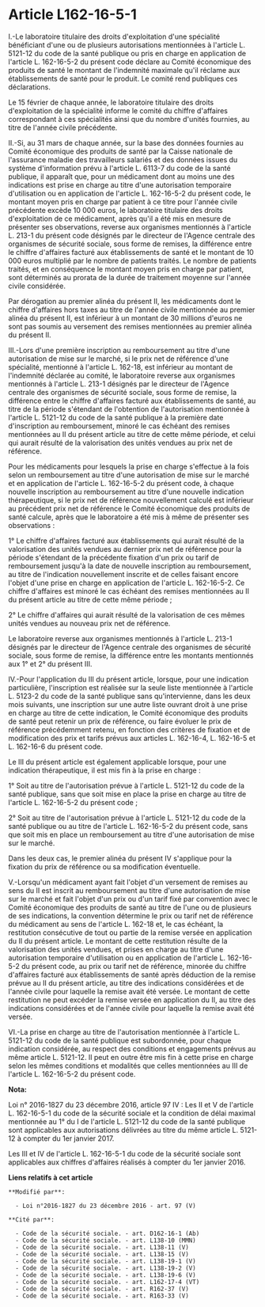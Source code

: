 # Article L162-16-5-1

I.-Le laboratoire titulaire des droits d'exploitation d'une spécialité bénéficiant d'une ou de plusieurs autorisations
mentionnées à l'article L. 5121-12 du code de la santé publique ou pris en charge en application de l'article L. 162-16-5-2
du présent code déclare au Comité économique des produits de santé le montant de l'indemnité maximale qu'il réclame aux
établissements de santé pour le produit. Le comité rend publiques ces déclarations. 

Le 15 février de chaque année, le laboratoire titulaire des droits d'exploitation de la spécialité informe le comité du
chiffre d'affaires correspondant à ces spécialités ainsi que du nombre d'unités fournies, au titre de l'année civile
précédente. 

II.-Si, au 31 mars de chaque année, sur la base des données fournies au Comité économique des produits de santé par la Caisse
nationale de l'assurance maladie des travailleurs salariés et des données issues du système d'information prévu à l'article
L. 6113-7 du code de la santé publique, il apparaît que, pour un médicament dont au moins une des indications est prise en
charge au titre d'une autorisation temporaire d'utilisation ou en application de l'article L. 162-16-5-2 du présent code, le
montant moyen pris en charge par patient à ce titre pour l'année civile précédente excède 10 000 euros, le laboratoire
titulaire des droits d'exploitation de ce médicament, après qu'il a été mis en mesure de présenter ses observations, reverse
aux organismes mentionnés à l'article L. 213-1 du présent code désignés par le directeur de l'Agence centrale des organismes
de sécurité sociale, sous forme de remises, la différence entre le chiffre d'affaires facturé aux établissements de santé et
le montant de 10 000 euros multiplié par le nombre de patients traités. Le nombre de patients traités, et en conséquence le
montant moyen pris en charge par patient, sont déterminés au prorata de la durée de traitement moyenne sur l'année civile
considérée. 

Par dérogation au premier alinéa du présent II, les médicaments dont le chiffre d'affaires hors taxes au titre de l'année
civile mentionnée au premier alinéa du présent II, est inférieur à un montant de 30 millions d'euros ne sont pas soumis au
versement des remises mentionnées au premier alinéa du présent II. 

III.-Lors d'une première inscription au remboursement au titre d'une autorisation de mise sur le marché, si le prix net de
référence d'une spécialité, mentionné à l'article L. 162-18, est inférieur au montant de l'indemnité déclarée au comité, le
laboratoire reverse aux organismes mentionnés à l'article L. 213-1 désignés par le directeur de l'Agence centrale des
organismes de sécurité sociale, sous forme de remise, la différence entre le chiffre d'affaires facturé aux établissements de
santé, au titre de la période s'étendant de l'obtention de l'autorisation mentionnée à l'article L. 5121-12 du code de la
santé publique à la première date d'inscription au remboursement, minoré le cas échéant des remises mentionnées au II du
présent article au titre de cette même période, et celui qui aurait résulté de la valorisation des unités vendues au prix net
de référence. 

Pour les médicaments pour lesquels la prise en charge s'effectue à la fois selon un remboursement au titre d'une autorisation
de mise sur le marché et en application de l'article L. 162-16-5-2 du présent code, à chaque nouvelle inscription au
remboursement au titre d'une nouvelle indication thérapeutique, si le prix net de référence nouvellement calculé est
inférieur au précédent prix net de référence le Comité économique des produits de santé calcule, après que le laboratoire a
été mis à même de présenter ses observations : 

1° Le chiffre d'affaires facturé aux établissements qui aurait résulté de la valorisation des unités vendues au dernier prix
net de référence pour la période s'étendant de la précédente fixation d'un prix ou tarif de remboursement jusqu'à la date de
nouvelle inscription au remboursement, au titre de l'indication nouvellement inscrite et de celles faisant encore l'objet
d'une prise en charge en application de l'article L. 162-16-5-2. Ce chiffre d'affaires est minoré le cas échéant des remises
mentionnées au II du présent article au titre de cette même période ; 

2° Le chiffre d'affaires qui aurait résulté de la valorisation de ces mêmes unités vendues au nouveau prix net de référence. 

Le laboratoire reverse aux organismes mentionnés à l'article L. 213-1 désignés par le directeur de l'Agence centrale des
organismes de sécurité sociale, sous forme de remise, la différence entre les montants mentionnés aux 1° et 2° du présent
III. 

IV.-Pour l'application du III du présent article, lorsque, pour une indication particulière, l'inscription est réalisée sur
la seule liste mentionnée à l'article L. 5123-2 du code de la santé publique sans qu'intervienne, dans les deux mois
suivants, une inscription sur une autre liste ouvrant droit à une prise en charge au titre de cette indication, le Comité
économique des produits de santé peut retenir un prix de référence, ou faire évoluer le prix de référence précédemment
retenu, en fonction des critères de fixation et de modification des prix et tarifs prévus aux articles L. 162-16-4, L.
162-16-5 et L. 162-16-6 du présent code. 

Le III du présent article est également applicable lorsque, pour une indication thérapeutique, il est mis fin à la prise en
charge : 

1° Soit au titre de l'autorisation prévue à l'article L. 5121-12 du code de la santé publique, sans que soit mise en place la
prise en charge au titre de l'article L. 162-16-5-2 du présent code ; 

2° Soit au titre de l'autorisation prévue à l'article L. 5121-12 du code de la santé publique ou au titre de l'article L.
162-16-5-2 du présent code, sans que soit mis en place un remboursement au titre d'une autorisation de mise sur le marché. 

Dans les deux cas, le premier alinéa du présent IV s'applique pour la fixation du prix de référence ou sa modification
éventuelle. 

V.-Lorsqu'un médicament ayant fait l'objet d'un versement de remises au sens du II est inscrit au remboursement au titre
d'une autorisation de mise sur le marché et fait l'objet d'un prix ou d'un tarif fixé par convention avec le Comité
économique des produits de santé au titre de l'une ou de plusieurs de ses indications, la convention détermine le prix ou
tarif net de référence du médicament au sens de l'article L. 162-18 et, le cas échéant, la restitution consécutive de tout ou
partie de la remise versée en application du II du présent article. Le montant de cette restitution résulte de la
valorisation des unités vendues, et prises en charge au titre d'une autorisation temporaire d'utilisation ou en application
de l'article L. 162-16-5-2 du présent code, au prix ou tarif net de référence, minorée du chiffre d'affaires facturé aux
établissements de santé après déduction de la remise prévue au II du présent article, au titre des indications considérées et
de l'année civile pour laquelle la remise avait été versée. Le montant de cette restitution ne peut excéder la remise versée
en application du II, au titre des indications considérées et de l'année civile pour laquelle la remise avait été versée. 

VI.-La prise en charge au titre de l'autorisation mentionnée à l'article L. 5121-12 du code de la santé publique est
subordonnée, pour chaque indication considérée, au respect des conditions et engagements prévus au même article L. 5121-12.
Il peut en outre être mis fin à cette prise en charge selon les mêmes conditions et modalités que celles mentionnées au III
de l'article L. 162-16-5-2 du présent code.

**Nota:**

Loi n° 2016-1827 du 23 décembre 2016, article 97 IV : Les II et V de l'article L. 162-16-5-1 du code de la sécurité sociale
et la condition de délai maximal mentionnée au 1° du I de l'article L. 5121-12 du code de la santé publique sont applicables
aux autorisations délivrées au titre du même article L. 5121-12 à compter du 1er janvier 2017. 

Les III et IV de l'article L. 162-16-5-1 du code de la sécurité sociale sont applicables aux chiffres d'affaires réalisés à
compter du 1er janvier 2016.

**Liens relatifs à cet article**

	**Modifié par**:

	  - Loi n°2016-1827 du 23 décembre 2016 - art. 97 (V)

	**Cité par**:

	  - Code de la sécurité sociale. - art. D162-16-1 (Ab)
	  - Code de la sécurité sociale. - art. L138-10 (MMN)
	  - Code de la sécurité sociale. - art. L138-11 (V)
	  - Code de la sécurité sociale. - art. L138-15 (V)
	  - Code de la sécurité sociale. - art. L138-19-1 (V)
	  - Code de la sécurité sociale. - art. L138-19-2 (V)
	  - Code de la sécurité sociale. - art. L138-19-6 (V)
	  - Code de la sécurité sociale. - art. L162-17-4 (VT)
	  - Code de la sécurité sociale. - art. R162-37 (V)
	  - Code de la sécurité sociale. - art. R163-33 (V)
